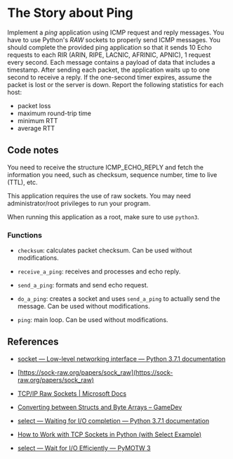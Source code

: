 # The Story about Ping

Implement a *ping* application using ICMP request and reply messages. You have to use Python's *RAW* sockets to properly send ICMP messages. You should complete the provided ping application so that it sends 10 Echo requests to each RIR (ARIN, RIPE, LACNIC, AFRINIC, APNIC), 1 request every second. Each message contains a payload of data that includes a timestamp. After sending each packet, the application waits up to one second to receive a reply. If the one-second timer expires, assume the packet is lost or the server is down. Report the following statistics for each host:

* packet loss
* maximum round-trip time
* minimum RTT
* average RTT

## Code notes

You need to receive the structure ICMP_ECHO_REPLY and fetch the information you need, such as checksum, sequence number, time to live (TTL), etc.

This application requires the use of raw sockets. You may need administrator/root privileges to run your program.

When running this application as a root, make sure to use `python3`.

### Functions

* `checksum`: calculates packet checksum. Can be used without modifications.

* `receive_a_ping`: receives and processes and echo reply.

* `send_a_ping`: formats and send echo request.

* `do_a_ping`: creates a socket and uses `send_a_ping` to actually send the message. Can be used without modifications.

* `ping`: main loop. Can be used without modifications.

## References

* [socket — Low-level networking interface — Python 3.7.1 documentation](https://docs.python.org/3/library/socket.html)

* [https://sock-raw.org/papers/sock_raw](https://sock-raw.org/papers/sock_raw)

* [TCP/IP Raw Sockets | Microsoft Docs](https://docs.microsoft.com/en-us/windows/desktop/WinSock/tcp-ip-raw-sockets-2)

* [Converting between Structs and Byte Arrays – GameDev<T>](http://genericgamedev.com/general/converting-between-structs-and-byte-arrays/)

* [select — Waiting for I/O completion — Python 3.7.1 documentation](https://docs.python.org/3/library/select.html)

* [How to Work with TCP Sockets in Python (with Select Example)](https://steelkiwi.com/blog/working-tcp-sockets/)

* [select — Wait for I/O Efficiently — PyMOTW 3](https://pymotw.com/3/select/)

